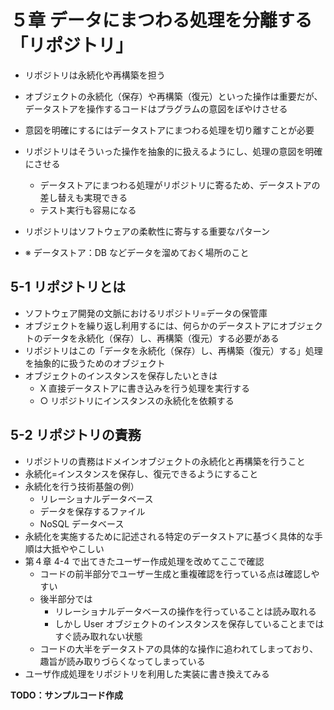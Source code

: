 # ５章 データにまつわる処理を分離する「リポジトリ」

- リポジトリは永続化や再構築を担う
- オブジェクトの永続化（保存）や再構築（復元）といった操作は重要だが、データストアを操作するコードはプラグラムの意図をぼやけさせる
- 意図を明確にするにはデータストアにまつわる処理を切り離すことが必要
- リポジトリはそういった操作を抽象的に扱えるようにし、処理の意図を明確にさせる
  - データストアにまつわる処理がリポジトリに寄るため、データストアの差し替えも実現できる
  - テスト実行も容易になる
- リポジトリはソフトウェアの柔軟性に寄与する重要なパターン

- ※ データストア：DB などデータを溜めておく場所のこと

## 5-1 リポジトリとは

- ソフトウェア開発の文脈におけるリポジトリ=データの保管庫
- オブジェクトを繰り返し利用するには、何らかのデータストアにオブジェクトのデータを永続化（保存）し、再構築（復元）する必要がある
- リポジトリはこの「データを永続化（保存）し、再構築（復元）する」処理を抽象的に扱うためのオブジェクト
- オブジェクトのインスタンスを保存したいときは
  - X 直接データストアに書き込みを行う処理を実行する
  - ○ リポジトリにインスタンスの永続化を依頼する

## 5-2 リポジトリの責務

- リポジトリの責務はドメインオブジェクトの永続化と再構築を行うこと
- 永続化=インスタンスを保存し、復元できるようにすること
- 永続化を行う技術基盤の例）
  - リレーショナルデータベース
  - データを保存するファイル
  - NoSQL データベース
- 永続化を実施するために記述される特定のデータストアに基づく具体的な手順は大抵ややこしい
- 第４章 4-4 で出てきたユーザー作成処理を改めてここで確認
  - コードの前半部分でユーザー生成と重複確認を行っている点は確認しやすい
  - 後半部分では
    - リレーショナルデータベースの操作を行っていることは読み取れる
    - しかし User オブジェクトのインスタンスを保存していることまではすぐ読み取れない状態
  - コードの大半をデータストアの具体的な操作に追われてしまっており、趣旨が読み取りづらくなってしまっている
- ユーザ作成処理をリポジトリを利用した実装に書き換えてみる

**TODO：サンプルコード作成**
